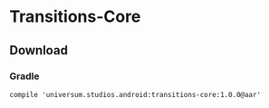 Transitions-Core
===============

## Download ##

### Gradle ###

    compile 'universum.studios.android:transitions-core:1.0.0@aar'

